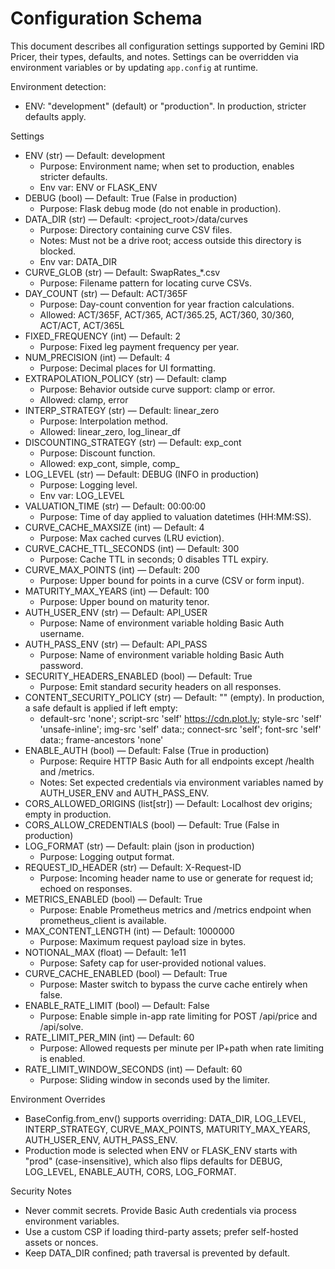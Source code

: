 # Configuration Schema

This document describes all configuration settings supported by Gemini IRD Pricer, their types, defaults, and notes. Settings can be overridden via environment variables or by updating `app.config` at runtime.

Environment detection:
- ENV: "development" (default) or "production". In production, stricter defaults apply.

Settings
- ENV (str) — Default: development
  - Purpose: Environment name; when set to production, enables stricter defaults.
  - Env var: ENV or FLASK_ENV
- DEBUG (bool) — Default: True (False in production)
  - Purpose: Flask debug mode (do not enable in production).
- DATA_DIR (str) — Default: <project_root>/data/curves
  - Purpose: Directory containing curve CSV files.
  - Notes: Must not be a drive root; access outside this directory is blocked.
  - Env var: DATA_DIR
- CURVE_GLOB (str) — Default: SwapRates_*.csv
  - Purpose: Filename pattern for locating curve CSVs.
- DAY_COUNT (str) — Default: ACT/365F
  - Purpose: Day-count convention for year fraction calculations.
  - Allowed: ACT/365F, ACT/365, ACT/365.25, ACT/360, 30/360, ACT/ACT, ACT/365L
- FIXED_FREQUENCY (int) — Default: 2
  - Purpose: Fixed leg payment frequency per year.
- NUM_PRECISION (int) — Default: 4
  - Purpose: Decimal places for UI formatting.
- EXTRAPOLATION_POLICY (str) — Default: clamp
  - Purpose: Behavior outside curve support: clamp or error.
  - Allowed: clamp, error
- INTERP_STRATEGY (str) — Default: linear_zero
  - Purpose: Interpolation method.
  - Allowed: linear_zero, log_linear_df
- DISCOUNTING_STRATEGY (str) — Default: exp_cont
  - Purpose: Discount function.
  - Allowed: exp_cont, simple, comp_<n>
- LOG_LEVEL (str) — Default: DEBUG (INFO in production)
  - Purpose: Logging level.
  - Env var: LOG_LEVEL
- VALUATION_TIME (str) — Default: 00:00:00
  - Purpose: Time of day applied to valuation datetimes (HH:MM:SS).
- CURVE_CACHE_MAXSIZE (int) — Default: 4
  - Purpose: Max cached curves (LRU eviction).
- CURVE_CACHE_TTL_SECONDS (int) — Default: 300
  - Purpose: Cache TTL in seconds; 0 disables TTL expiry.
- CURVE_MAX_POINTS (int) — Default: 200
  - Purpose: Upper bound for points in a curve (CSV or form input).
- MATURITY_MAX_YEARS (int) — Default: 100
  - Purpose: Upper bound on maturity tenor.
- AUTH_USER_ENV (str) — Default: API_USER
  - Purpose: Name of environment variable holding Basic Auth username.
- AUTH_PASS_ENV (str) — Default: API_PASS
  - Purpose: Name of environment variable holding Basic Auth password.
- SECURITY_HEADERS_ENABLED (bool) — Default: True
  - Purpose: Emit standard security headers on all responses.
- CONTENT_SECURITY_POLICY (str) — Default: "" (empty). In production, a safe default is applied if left empty:
  - default-src 'none'; script-src 'self' https://cdn.plot.ly; style-src 'self' 'unsafe-inline'; img-src 'self' data:; connect-src 'self'; font-src 'self' data:; frame-ancestors 'none'
- ENABLE_AUTH (bool) — Default: False (True in production)
  - Purpose: Require HTTP Basic Auth for all endpoints except /health and /metrics.
  - Notes: Set expected credentials via environment variables named by AUTH_USER_ENV and AUTH_PASS_ENV.
- CORS_ALLOWED_ORIGINS (list[str]) — Default: Localhost dev origins; empty in production.
- CORS_ALLOW_CREDENTIALS (bool) — Default: True (False in production)
- LOG_FORMAT (str) — Default: plain (json in production)
  - Purpose: Logging output format.
- REQUEST_ID_HEADER (str) — Default: X-Request-ID
  - Purpose: Incoming header name to use or generate for request id; echoed on responses.
- METRICS_ENABLED (bool) — Default: True
  - Purpose: Enable Prometheus metrics and /metrics endpoint when prometheus_client is available.
- MAX_CONTENT_LENGTH (int) — Default: 1000000
  - Purpose: Maximum request payload size in bytes.
- NOTIONAL_MAX (float) — Default: 1e11
  - Purpose: Safety cap for user-provided notional values.
- CURVE_CACHE_ENABLED (bool) — Default: True
  - Purpose: Master switch to bypass the curve cache entirely when false.
- ENABLE_RATE_LIMIT (bool) — Default: False
  - Purpose: Enable simple in-app rate limiting for POST /api/price and /api/solve.
- RATE_LIMIT_PER_MIN (int) — Default: 60
  - Purpose: Allowed requests per minute per IP+path when rate limiting is enabled.
- RATE_LIMIT_WINDOW_SECONDS (int) — Default: 60
  - Purpose: Sliding window in seconds used by the limiter.

Environment Overrides
- BaseConfig.from_env() supports overriding: DATA_DIR, LOG_LEVEL, INTERP_STRATEGY, CURVE_MAX_POINTS, MATURITY_MAX_YEARS, AUTH_USER_ENV, AUTH_PASS_ENV.
- Production mode is selected when ENV or FLASK_ENV starts with "prod" (case-insensitive), which also flips defaults for DEBUG, LOG_LEVEL, ENABLE_AUTH, CORS, LOG_FORMAT.

Security Notes
- Never commit secrets. Provide Basic Auth credentials via process environment variables.
- Use a custom CSP if loading third-party assets; prefer self-hosted assets or nonces.
- Keep DATA_DIR confined; path traversal is prevented by default.
